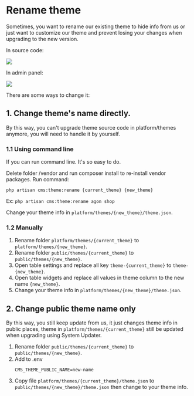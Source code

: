 # Rename theme

Sometimes, you want to rename our existing theme to hide info from us or just want to customize our theme and prevent losing your changes when upgrading to the new version.

In source code:

![](/agon/images/rename-theme-source-code.png)

In admin panel:

![](/agon/images/rename-theme-admin.png)

There are some ways to change it:

## 1. Change theme's name directly.

By this way, you can't upgrade theme source code in platform/themes anymore, you will need to handle it by yourself.

### 1.1 Using command line

If you can run command line. It's so easy to do.

Delete folder /vendor and run composer install to re-install vendor packages.
Run command:

```shell
php artisan cms:theme:rename {current_theme} {new_theme}
```

Ex: `php artisan cms:theme:rename agon shop`

Change your theme info in `platform/themes/{new_theme}/theme.json`.

### 1.2 Manually

1. Rename folder `platform/themes/{current_theme}` to `platform/themes/{new_theme}`.
2. Rename folder `public/themes/{current_theme}` to `public/themes/{new_theme}`.
3. Open table settings and replace all key `theme-{current_theme}` to `theme-{new_theme}`.
4. Open table widgets and replace all values in theme column to the new name `{new_theme}`.
5. Change your theme info in `platform/themes/{new_theme}/theme.json`.


## 2. Change public theme name only

By this way, you still keep update from us, it just changes theme info in public places, theme in `platform/themes/{current_theme}` still be updated when upgrading using System Updater.

1. Rename folder `public/themes/{current_theme}` to `public/themes/{new_theme}`.
2. Add to .env
   ```
   CMS_THEME_PUBLIC_NAME=new-name
   ```
3. Copy file `platform/themes/{current_theme}/theme.json` to `public/themes/{new_theme}/theme.json` then change to your theme info.